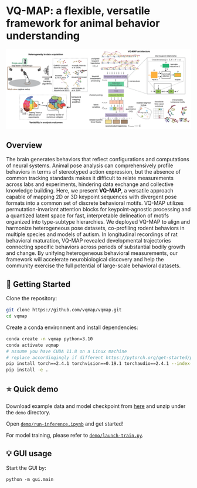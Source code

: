# VQ-MAP: a flexible, versatile framework for animal behavior understanding

<p align="center">
  <img src="./assets/code_repo_intro.png" width="960"/>
</p>

## Overview
The brain generates behaviors that reflect configurations and computations of neural systems. Animal pose analysis can comprehensively profile behaviors in terms of stereotyped action expression, but the absence of common tracking standards makes it difficult to relate measurements across labs and experiments, hindering data exchange and collective knowledge building. Here, we present **VQ-MAP**, a versatile approach capable of mapping 2D or 3D keypoint sequences with divergent pose formats into a common set of discrete behavioral motifs. VQ-MAP utilizes permutation-invariant attention blocks for keypoint-agnostic processing and a quantized latent space for fast, interpretable delineation of motifs organized into type-subtype hierarchies. We deployed VQ-MAP to align and harmonize heterogeneous pose datasets, co-profiling rodent behaviors in multiple species and models of autism. In longitudinal recordings of rat behavioral maturation, VQ-MAP revealed developmental trajectories connecting specific behaviors across periods of substantial bodily growth and change. By unifying heterogeneous behavioral measurements, our framework will accelerate neurobiological discovery and help the community exercise the full potential of large-scale behavioral datasets. 

## :rocket: Getting Started
Clone the repository:
```bash
git clone https://github.com/vqmap/vqmap.git
cd vqmap
```

Create a conda environment and install dependencies:
```bash
conda create -n vqmap python=3.10
conda activate vqmap
# assume you have CUDA 11.8 on a Linux machine
# replace accordingingly if different https://pytorch.org/get-started/previous-versions/
pip install torch==2.4.1 torchvision==0.19.1 torchaudio==2.4.1 --index-url https://download.pytorch.org/whl/cu118
pip install -e .
```

## :star: Quick demo
Download example data and model checkpoint from [here](https://duke.app.box.com/folder/333003183760?s=n9l5swmdbyg94z0o94meh1wv4bv1ao36) and unzip under the `demo` directory.

Open [`demo/run-inference.ipynb`](./demo/run-inference.ipynb) and get started!

For model training, please refer to [`demo/launch-train.py`](./demo/launch-train.py).

## :bulb: GUI usage
Start the GUI by:
```
python -m gui.main
```